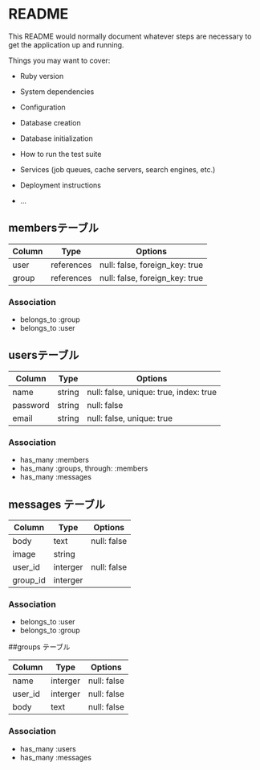 # README

This README would normally document whatever steps are necessary to get the
application up and running.

Things you may want to cover:

* Ruby version

* System dependencies

* Configuration

* Database creation

* Database initialization

* How to run the test suite

* Services (job queues, cache servers, search engines, etc.)

* Deployment instructions

* ...
## membersテーブル

|Column|Type|Options|
|------|----|-------|
|user|references|null: false, foreign_key: true|
|group|references|null: false, foreign_key: true|

### Association
- belongs_to :group
- belongs_to :user


## usersテーブル

|Column|Type|Options|
|------|----|-------|
|name|string|null: false, unique: true, index: true|
|password|string|null: false|
|email|string|null: false, unique: true|

### Association
- has_many :members
- has_many :groups, through: :members
- has_many :messages


## messages テーブル

|Column|Type|Options|
|------|----|-------|
|body|text|null: false|
|image|string|
|user_id|interger|null: false|
|group_id|interger|

### Association
- belongs_to :user
- belongs_to :group

##groups テーブル

|Column|Type|Options|
|------|----|-------|
|name|interger|null: false|
|user_id|interger|null: false|
|body|text|null: false|

### Association
- has_many :users
- has_many :messages
